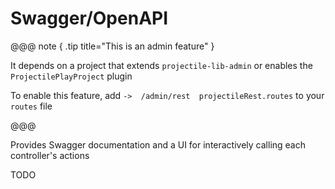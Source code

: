# Swagger/OpenAPI

@@@ note { .tip title="This is an admin feature" }

It depends on a project that extends `projectile-lib-admin` or enables the `ProjectilePlayProject` plugin

To enable this feature, add `->  /admin/rest  projectileRest.routes` to your `routes` file

@@@


Provides Swagger documentation and a UI for interactively calling each controller's actions

TODO
